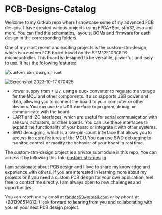 # PCB-Designs-Catalog

Welcome to my GitHub repo where I showcase some of my advanced PCB designs. I have created various projects using FPGA+Soc, stm32, esp and more. You can find the schematics, layouts, BOMs and firmware for each design in the corresponding folders.

One of my most recent and exciting projects is the custom-stm-design, which is a custom PCB board based on the STM32F103C8T6 microcontroller. This board is designed to be versatile, powerful, and easy to use. It has the following features:

  ![custom_stm_design_Front](https://github.com/AhmedAdelWafdy7/PCB-Designs-Catalog/assets/107740350/d1db91db-ce9d-4dc6-a3d3-3984f683e59f)
        
  ![Screenshot 2023-10-17 070425](https://github.com/AhmedAdelWafdy7/PCB-Designs-Catalog/assets/107740350/0de2f233-7d0c-4b9b-b23a-fbe320037800)

        
- Power supply from +12V, using a buck converter to regulate the voltage for the MCU and other components. It also supports USB power and data, allowing you to connect the board to your computer or other devices. You can use the USB interface to program, debug, or communicate with the board.
- UART and I2C interfaces, which are useful for serial communication with sensors, actuators, or other boards. You can use these interfaces to expand the functionality of your board or integrate it with other systems.
- SWD debugging, which is a low-pin-count interface that allows you to access the core features of the MCU. You can use SWD debugging to monitor, control, or modify the behavior of your board in real time.

The custom-stm-design project is a private submodule in this repo. You can access it by following this link: [custom-stm-design](https://github.com/AhmedAdelWafdy7/custom-stm-design/tree/main)

I am passionate about PCB design and I love to share my knowledge and experience with others. If you are interested in learning more about my projects or if you need a custom PCB design for your own application, feel free to contact me directly. I am always open to new challenges and opportunities.

You can reach me by email at fandes99@gmail.com or by phone at +201096514812. I look forward to hearing from you and collaborating with you on your next PCB design project.
